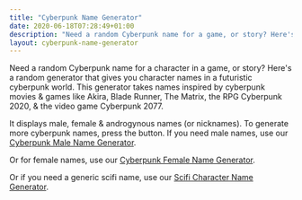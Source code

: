 ```yaml
---
title: "Cyberpunk Name Generator"
date: 2020-06-18T07:28:49+01:00
description: "Need a random Cyberpunk name for a game, or story? Here's a random generator"
layout: cyberpunk-name-generator
---
```


Need a random Cyberpunk name for a character in a game, or story? Here's a random generator that gives you character names in a futuristic cyberpunk world. This generator takes names inspired by cyberpunk movies & games like Akira, Blade Runner, The Matrix, the RPG Cyberpunk 2020, & the video game Cyberpunk 2077.

It displays male, female & androgynous names (or nicknames). To generate more cyberpunk names, press the button. If you need male names, use our <a href="/cyberpunk-male-name-generator">Cyberpunk Male Name Generator</a>. 

Or for female names, use our <a href="/cyberpunk-female-name-generator">Cyberpunk Female Name Generator</a>. 

Or if you need a generic scifi name, use our <a href="/scifi-character-name-generator">Scifi Character Name Generator</a>.